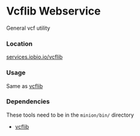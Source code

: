 # Vcflib Webservice
General vcf utility

### Location
[services.iobio.io/vcflib](http://services.iobio.io/vcflib)

### Usage
Same as [vcflib](https://github.com/vcflib/vcflib)

### Dependencies
These tools need to be in the ```minion/bin/``` directory
 * [vcflib](https://github.com/vcflib/vcflib)